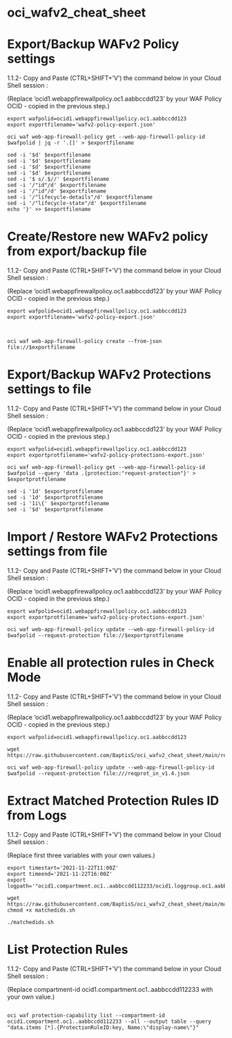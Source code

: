 # oci_wafv2_cheat_sheet

# Export/Backup WAFv2 Policy settings

1.1.2- Copy and Paste (CTRL+SHIFT+’V’) the command below in your Cloud Shell session : 

(Replace ‘ocid1.webappfirewallpolicy.oc1.aabbccdd123’ by your WAF Policy OCID - copied in the previous step.)


```
export wafpolid=ocid1.webappfirewallpolicy.oc1.aabbccdd123
export exportfilename='wafv2-policy-export.json'

oci waf web-app-firewall-policy get --web-app-firewall-policy-id $wafpolid | jq -r '.[]' > $exportfilename

sed -i '$d' $exportfilename
sed -i '$d' $exportfilename
sed -i '$d' $exportfilename
sed -i '$d' $exportfilename
sed -i '$ s/.$//' $exportfilename 
sed -i '/"id"/d' $exportfilename 
sed -i '/"id"/d' $exportfilename 
sed -i '/"lifecycle-details"/d' $exportfilename
sed -i '/"lifecycle-state"/d' $exportfilename
echo '}' >> $exportfilename
```


# Create/Restore new WAFv2 policy from export/backup file

1.1.2- Copy and Paste (CTRL+SHIFT+’V’) the command below in your Cloud Shell session : 

(Replace ‘ocid1.webappfirewallpolicy.oc1.aabbccdd123’ by your WAF Policy OCID - copied in the previous step.)


```
export wafpolid=ocid1.webappfirewallpolicy.oc1.aabbccdd123
export exportfilename='wafv2-policy-export.json'



oci waf web-app-firewall-policy create --from-json file://$exportfilename
```


# Export/Backup WAFv2 Protections settings to file

1.1.2- Copy and Paste (CTRL+SHIFT+’V’) the command below in your Cloud Shell session : 

(Replace ‘ocid1.webappfirewallpolicy.oc1.aabbccdd123’ by your WAF Policy OCID - copied in the previous step.)


```
export wafpolid=ocid1.webappfirewallpolicy.oc1.aabbccdd123
export exportprotfilename='wafv2-policy-protections-export.json'

oci waf web-app-firewall-policy get --web-app-firewall-policy-id $wafpolid --query 'data .{protection:"request-protection"}' > $exportprotfilename

sed -i '1d' $exportprotfilename
sed -i '1d' $exportprotfilename
sed -i '1i\{' $exportprotfilename
sed -i '$d' $exportprotfilename

```
# Import / Restore WAFv2 Protections settings from file

1.1.2- Copy and Paste (CTRL+SHIFT+’V’) the command below in your Cloud Shell session : 

(Replace ‘ocid1.webappfirewallpolicy.oc1.aabbccdd123’ by your WAF Policy OCID - copied in the previous step.)


```
export wafpolid=ocid1.webappfirewallpolicy.oc1.aabbccdd123
export exportprotfilename='wafv2-policy-protections-export.json'

oci waf web-app-firewall-policy update --web-app-firewall-policy-id $wafpolid --request-protection file://$exportprotfilename
```


# Enable all protection rules in Check Mode 

1.1.2- Copy and Paste (CTRL+SHIFT+’V’) the command below in your Cloud Shell session : 

(Replace ‘ocid1.webappfirewallpolicy.oc1.aabbccdd123’ by your WAF Policy OCID - copied in the previous step.)


```
export wafpolid=ocid1.webappfirewallpolicy.oc1.aabbccdd123

wget https://raw.githubusercontent.com/BaptisS/oci_wafv2_cheat_sheet/main/reqprot_in_v1.4.json

oci waf web-app-firewall-policy update --web-app-firewall-policy-id $wafpolid --request-protection file:///reqprot_in_v1.4.json
```

# Extract Matched Protection Rules ID from Logs  

1.1.2- Copy and Paste (CTRL+SHIFT+’V’) the command below in your Cloud Shell session : 

(Replace first three variables with your own values.)


```
export timestart='2021-11-22T11:00Z'
export timeend='2021-11-22T16:00Z'
export logpath='"ocid1.compartment.oc1..aabbccdd112233/ocid1.loggroup.oc1.aabbccdd112233/ocid1.log.oc1.aabbccdd112233"'

wget https://raw.githubusercontent.com/BaptisS/oci_wafv2_cheat_sheet/main/matchedids.sh
chmod +x matchedids.sh

./matchedids.sh

```

# List Protection Rules 

1.1.2- Copy and Paste (CTRL+SHIFT+’V’) the command below in your Cloud Shell session : 

(Replace compartment-id ocid1.compartment.oc1..aabbccdd112233 with your own value.)


```

oci waf protection-capability list --compartment-id ocid1.compartment.oc1..aabbccdd112233 --all --output table --query "data.items [*].{ProtectionRuleID:key, Name:\"display-name\"}" 


```
